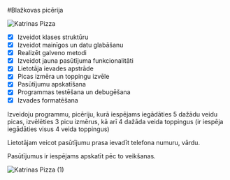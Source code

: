 #Blažkovas picērija

![Katrinas Pizza](https://github.com/kachenieks/Blazkova-pica/assets/168059906/04858494-1061-4260-9079-11558df138a4)

- [x] Izveidot klases struktūru
- [x] Izveidot mainīgos un datu glabāšanu
- [x] Realizēt galveno metodi
- [x] Izveidot jauna pasūtījuma funkcionalitāti
- [x] Lietotāja ievades apstrāde
- [x] Picas izmēra un toppingu izvēle
- [x] Pasūtījumu apskatīšana
- [x] Programmas testēšana un debugēšana
- [x] Izvades formatēšana

Izveidoju programmu, picēriju, kurā iespējams iegādāties 5 dažādu veidu picas,
izvēlēties 3 picu izmērus, 
kā arī 4 dažāda veida toppingus (ir iespēja iegādāties visus 4 veida toppingus)

Lietotājam veicot pasūtījumu prasa ievadīt telefona numuru, vārdu.

Pasūtījumus ir iespējams apskatīt pēc to veikšanas.

![Katrinas Pizza (1)](https://github.com/kachenieks/Blazkova-pica/assets/168059906/69dbc780-fb7a-4fa2-8e7d-ca2a7376697f)
